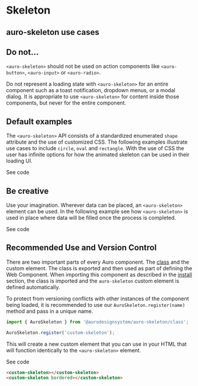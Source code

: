 <!--
The index.md file is a compiled document. No edits should be made directly to this file.
README.md is created by running `npm run build:docs`.
This file is generated based on a template fetched from `./docs/partials/index.md`
-->

# Skeleton

<!-- AURO-GENERATED-CONTENT:START (FILE:src=../docs/partials/description.md) -->
<!-- AURO-GENERATED-CONTENT:END -->

## auro-skeleton use cases

<!-- AURO-GENERATED-CONTENT:START (FILE:src=../docs/partials/useCases.md) -->
<!-- AURO-GENERATED-CONTENT:END -->

## Do not...

`<auro-skeleton>` should not be used on action components like `<auro-button>`, `<auro-input>` or `<auro-radio>`.

Do not represent a loading state with `<auro-skeleton>` for an entire component such as a toast notification, dropdown menus, or a modal dialog. It is appropriate to use `<auro-skeleton>` for content inside those components, but never for the entire component.

## Default examples

The `<auro-skeleton>` API consists of a standardized enumerated `shape` attribute and the use of customized CSS. The following examples illustrate use cases to include `circle`, `oval` and `rectangle`. With the use of CSS the user has infinite options for how the animated skeleton can be used in their loading UI.

<div class="exampleWrapper">
  <!-- AURO-GENERATED-CONTENT:START (FILE:src=../apiExamples/basic.html) -->
  <!-- AURO-GENERATED-CONTENT:END -->
</div>

<auro-accordion alignRight>
  <span slot="trigger">See code</span>

<!-- AURO-GENERATED-CONTENT:START (CODE:src=../apiExamples/basic.html) -->
<!-- AURO-GENERATED-CONTENT:END -->

</auro-accordion>

## Be creative

Use your imagination. Wherever data can be placed, an `<auro-skeleton>` element can be used. In the following example see how `<auro-skeleton>` is used in place where data will be filled once the process is completed.

<div class="exampleWrapper">
  <!-- AURO-GENERATED-CONTENT:START (FILE:src=../apiExamples/table_example.html) -->
  <!-- AURO-GENERATED-CONTENT:END -->
</div>

<auro-accordion alignRight>
  <span slot="trigger">See code</span>

<!-- AURO-GENERATED-CONTENT:START (CODE:src=../apiExamples/table_example.html) -->
<!-- AURO-GENERATED-CONTENT:END -->

</auro-accordion>

## Recommended Use and Version Control

There are two important parts of every Auro component. The <a href="https://developer.mozilla.org/en-US/docs/Web/JavaScript/Reference/Classes">class</a> and the custom element. The class is exported and then used as part of defining the Web Component. When importing this component as described in the <a href="#install">install</a> section, the class is imported and the `auro-skeleton` custom element is defined automatically.

To protect from versioning conflicts with other instances of the component being loaded, it is recommended to use our `AuroSkeleton.register(name)` method and pass in a unique name.

```js
import { AuroSkeleton } from '@aurodesignsystem/auro-skeleton/class';

AuroSkeleton.register('custom-skeleton');
```

This will create a new custom element that you can use in your HTML that will function identically to the `<auro-skeleton>` element.

<div class="exampleWrapper exampleWrapper--flex">
  <!-- AURO-GENERATED-CONTENT:START (FILE:src=../apiExamples/custom.html) -->
  <!-- The below content is automatically added from ../apiExamples/custom.html -->
  <custom-skeleton></custom-skeleton>
  <custom-skeleton bordered></custom-skeleton>
  <!-- AURO-GENERATED-CONTENT:END -->
</div>
<auro-accordion alignRight>
  <span slot="trigger">See code</span>
<!-- AURO-GENERATED-CONTENT:START (CODE:src=../apiExamples/custom.html) -->
<!-- The below code snippet is automatically added from ../apiExamples/custom.html -->

```html
<custom-skeleton></custom-skeleton>
<custom-skeleton bordered></custom-skeleton>
```
<!-- AURO-GENERATED-CONTENT:END -->
</auro-accordion>
